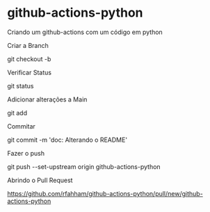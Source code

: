# github-actions-python

Criando um github-actions com um código em python

Criar a Branch

git checkout -b <nome da branch>

Verificar Status 

git status

Adicionar alterações a Main

git add <nome do arquivo modificado>

Commitar 

git commit -m 'doc: Alterando o README'

Fazer o push 

git push --set-upstream origin github-actions-python

Abrindo o Pull Request

https://github.com/rfahham/github-actions-python/pull/new/github-actions-python